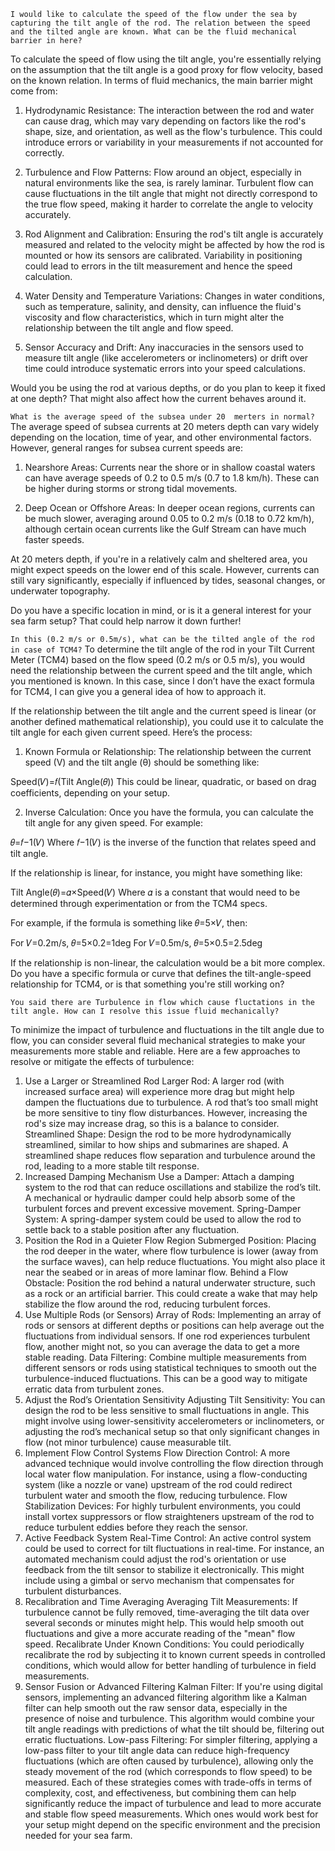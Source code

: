`I would like to calculate the speed of the flow under the sea by capturing the tilt angle of the rod. The relation between the speed and the tilted angle are known. What can be the fluid mechanical barrier in here?`

To calculate the speed of flow using the tilt angle, you're essentially relying on the assumption that the tilt angle is a good proxy for flow velocity, based on the known relation. In terms of fluid mechanics, the main barrier might come from:

1. Hydrodynamic Resistance: The interaction between the rod and water can cause drag, which may vary depending on factors like the rod's shape, size, and orientation, as well as the flow's turbulence. This could introduce errors or variability in your measurements if not accounted for correctly.

2. Turbulence and Flow Patterns: Flow around an object, especially in natural environments like the sea, is rarely laminar. Turbulent flow can cause fluctuations in the tilt angle that might not directly correspond to the true flow speed, making it harder to correlate the angle to velocity accurately.

3. Rod Alignment and Calibration: Ensuring the rod's tilt angle is accurately measured and related to the velocity might be affected by how the rod is mounted or how its sensors are calibrated. Variability in positioning could lead to errors in the tilt measurement and hence the speed calculation.

4. Water Density and Temperature Variations: Changes in water conditions, such as temperature, salinity, and density, can influence the fluid's viscosity and flow characteristics, which in turn might alter the relationship between the tilt angle and flow speed.

5. Sensor Accuracy and Drift: Any inaccuracies in the sensors used to measure tilt angle (like accelerometers or inclinometers) or drift over time could introduce systematic errors into your speed calculations.

Would you be using the rod at various depths, or do you plan to keep it fixed at one depth? That might also affect how the current behaves around it.

`What is the average speed of the subsea under 20  merters in normal?`
The average speed of subsea currents at 20 meters depth can vary widely depending on the location, time of year, and other environmental factors. However, general ranges for subsea current speeds are:

1. Nearshore Areas: Currents near the shore or in shallow coastal waters can have average speeds of 0.2 to 0.5 m/s (0.7 to 1.8 km/h). These can be higher during storms or strong tidal movements.

2. Deep Ocean or Offshore Areas: In deeper ocean regions, currents can be much slower, averaging around 0.05 to 0.2 m/s (0.18 to 0.72 km/h), although certain ocean currents like the Gulf Stream can have much faster speeds.

At 20 meters depth, if you're in a relatively calm and sheltered area, you might expect speeds on the lower end of this scale. However, currents can still vary significantly, especially if influenced by tides, seasonal changes, or underwater topography.

Do you have a specific location in mind, or is it a general interest for your sea farm setup? That could help narrow it down further!

`In this (0.2 m/s or 0.5m/s), what can be the tilted angle of the rod in case of TCM4?`
To determine the tilt angle of the rod in your Tilt Current Meter (TCM4) based on the flow speed (0.2 m/s or 0.5 m/s), you would need the relationship between the current speed and the tilt angle, which you mentioned is known. In this case, since I don’t have the exact formula for TCM4, I can give you a general idea of how to approach it.

If the relationship between the tilt angle and the current speed is linear (or another defined mathematical relationship), you could use it to calculate the tilt angle for each given current speed. Here’s the process:

1. Known Formula or Relationship: The relationship between the current speed (V) and the tilt angle (θ) should be something like:

Speed(𝑉)=𝑓(Tilt Angle(𝜃))
This could be linear, quadratic, or based on drag coefficients, depending on your setup.

2. Inverse Calculation: Once you have the formula, you can calculate the tilt angle for any given speed. For example:

𝜃=𝑓−1(𝑉)
Where 𝑓−1(𝑉) is the inverse of the function that relates speed and tilt angle.

If the relationship is linear, for instance, you might have something like:

Tilt Angle(𝜃)=𝛼×Speed(𝑉)
Where 𝛼 is a constant that would need to be determined through experimentation or from the TCM4 specs.

For example, if the formula is something like 
𝜃=5×𝑉, then:

For 𝑉=0.2m/s, 𝜃=5×0.2=1deg
For 𝑉=0.5m/s, 𝜃=5×0.5=2.5deg

If the relationship is non-linear, the calculation would be a bit more complex. Do you have a specific formula or curve that defines the tilt-angle-speed relationship for TCM4, or is that something you're still working on?

`You said there are Turbulence in flow which cause fluctations in the tilt angle. How can I resolve this issue fluid mechanically?`

To minimize the impact of turbulence and fluctuations in the tilt angle due to flow, you can consider several fluid mechanical strategies to make your measurements more stable and reliable. Here are a few approaches to resolve or mitigate the effects of turbulence:

1. Use a Larger or Streamlined Rod
Larger Rod: A larger rod (with increased surface area) will experience more drag but might help dampen the fluctuations due to turbulence. A rod that’s too small might be more sensitive to tiny flow disturbances. However, increasing the rod's size may increase drag, so this is a balance to consider.
Streamlined Shape: Design the rod to be more hydrodynamically streamlined, similar to how ships and submarines are shaped. A streamlined shape reduces flow separation and turbulence around the rod, leading to a more stable tilt response.
2. Increased Damping Mechanism
Use a Damper: Attach a damping system to the rod that can reduce oscillations and stabilize the rod’s tilt. A mechanical or hydraulic damper could help absorb some of the turbulent forces and prevent excessive movement.
Spring-Damper System: A spring-damper system could be used to allow the rod to settle back to a stable position after any fluctuation.
3. Position the Rod in a Quieter Flow Region
Submerged Position: Placing the rod deeper in the water, where flow turbulence is lower (away from the surface waves), can help reduce fluctuations. You might also place it near the seabed or in areas of more laminar flow.
Behind a Flow Obstacle: Position the rod behind a natural underwater structure, such as a rock or an artificial barrier. This could create a wake that may help stabilize the flow around the rod, reducing turbulent forces.
4. Use Multiple Rods (or Sensors)
Array of Rods: Implementing an array of rods or sensors at different depths or positions can help average out the fluctuations from individual sensors. If one rod experiences turbulent flow, another might not, so you can average the data to get a more stable reading.
Data Filtering: Combine multiple measurements from different sensors or rods using statistical techniques to smooth out the turbulence-induced fluctuations. This can be a good way to mitigate erratic data from turbulent zones.
5. Adjust the Rod’s Orientation Sensitivity
Adjusting Tilt Sensitivity: You can design the rod to be less sensitive to small fluctuations in angle. This might involve using lower-sensitivity accelerometers or inclinometers, or adjusting the rod’s mechanical setup so that only significant changes in flow (not minor turbulence) cause measurable tilt.
6. Implement Flow Control Systems
Flow Direction Control: A more advanced technique would involve controlling the flow direction through local water flow manipulation. For instance, using a flow-conducting system (like a nozzle or vane) upstream of the rod could redirect turbulent water and smooth the flow, reducing turbulence.
Flow Stabilization Devices: For highly turbulent environments, you could install vortex suppressors or flow straighteners upstream of the rod to reduce turbulent eddies before they reach the sensor.
7. Active Feedback System
Real-Time Control: An active control system could be used to correct for tilt fluctuations in real-time. For instance, an automated mechanism could adjust the rod's orientation or use feedback from the tilt sensor to stabilize it electronically. This might include using a gimbal or servo mechanism that compensates for turbulent disturbances.
8. Recalibration and Time Averaging
Averaging Tilt Measurements: If turbulence cannot be fully removed, time-averaging the tilt data over several seconds or minutes might help. This would help smooth out fluctuations and give a more accurate reading of the "mean" flow speed.
Recalibrate Under Known Conditions: You could periodically recalibrate the rod by subjecting it to known current speeds in controlled conditions, which would allow for better handling of turbulence in field measurements.
9. Sensor Fusion or Advanced Filtering
Kalman Filter: If you're using digital sensors, implementing an advanced filtering algorithm like a Kalman filter can help smooth out the raw sensor data, especially in the presence of noise and turbulence. This algorithm would combine your tilt angle readings with predictions of what the tilt should be, filtering out erratic fluctuations.
Low-pass Filtering: For simpler filtering, applying a low-pass filter to your tilt angle data can reduce high-frequency fluctuations (which are often caused by turbulence), allowing only the steady movement of the rod (which corresponds to flow speed) to be measured.
Each of these strategies comes with trade-offs in terms of complexity, cost, and effectiveness, but combining them can help significantly reduce the impact of turbulence and lead to more accurate and stable flow speed measurements. Which ones would work best for your setup might depend on the specific environment and the precision needed for your sea farm.
